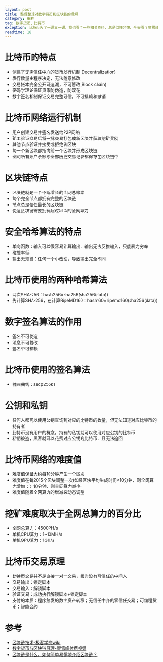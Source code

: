 ```yaml
---
layout: post
title: 整理整理对数字货币和区块链的理解
category: 编程
tag: 数字货币、比特币
exception: 比特币火了一遍又一遍，我也看了一些相关资料，总是似懂非懂，今天看了廖雪峰老师的一些视频，整理记录了下来
readtime: 18
---
```


# 比特币的特点
* 创建了无需信任中心的货币发行机制(Decentralization)
* 发行数量由程序决定，无法随意修改
* 交易帐本完全公开可追溯，不可篡改(Block chain)
* 密码学理论保证货币防伪造，防双花
* 数字签名机制保证交易完整可信，不可抵赖和撤销

# 比特币网络运行机制
* 用户创建交易并签名发送给P2P网络
* 矿工验证交易后将一批交易打包成新区块并获取挖矿奖励
* 其他节点验证并接受或拒绝该区块
* 每一个新区块都指向前一个区块并形成区块链
* 全网所有账户余额与全部历史交易记录都保存在区块链中

# 区块链特点
* 区块链就是一个不断增长的全网总帐本
* 每个完全节点都拥有完整的区块链
* 节点总是信任最长的区块链
* 伪造区块链需要拥有超过51%的全网算力

# 安全哈希算法的特点
* 单向函数：输入可以很容易计算输出，输出无法反推输入，只能暴力穷举
* 碰撞率低
* 输出无规律：任何一个小改动，导致输出完全不同

# 比特币使用的两种哈希算法
* 两次SHA-256：hash256=sha256(sha256(data))
* 先计算SHA-256，在计算RipeMD160：hash160=ripemd160(sha256(data))

# 数字签名算法的作用
* 签名不可伪造
* 消息不可篡改
* 签名不可抵赖

#  比特币使用的签名算法
* 椭圆曲线：secp256k1

# 公钥和私钥
* 任何人都可以使用公钥查询到对应的比特币的数量，但无法知道对应比特币的持有者
* 比特币没有用户的概念，持有的私钥就可以使用对应公钥的比特币
* 私钥被盗，黑客就可以花费对应公钥的比特币，且无法追回

# 比特币网络的难度值
* 难度值保证大约每10分钟产生一个区块
* 难度值在每2015个区块调整一次(如果区块平均生成时间<10分钟，则全网算力增加；〉10分钟，则全网算力减少)
* 难度值随着全网算力的增减来动态调整

# 挖矿难度取决于全网总算力的百分比
* 全网总算力：4500PH/s
* 单机CPU算力：1~10MH/s
* 单机GPU算力：1GH/s

# 比特币交易原理
* 比特币交易并不是直接一对一交易，因为没有可信任的中间人
* 交易输出：锁定脚本
* 交易输入：解锁脚本
* 验证交易：成功执行解锁脚本+锁定脚本
* 支付的本质：程序触发的数字资产转移；无信任中介的零信任交易；可编程货币；智能合约

# 参考
* [区块链技术-极客学院wiki](http://wiki.jikexueyuan.com/project/blockchain/)
* [数字货币与区块链原理-廖雪峰付费视频](https://www.feiyangedu.com/course/1bhmuur980ag081003l8)
* [区块链是什么，如何简单易懂地介绍区块链？](https://www.zhihu.com/question/37290469)